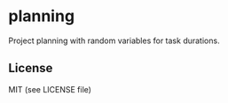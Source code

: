 # planning

Project planning with random variables for task durations.

## License

MIT (see LICENSE file)